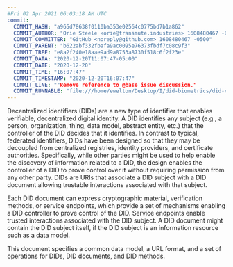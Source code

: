 ```yaml
---
#Fri 02 Apr 2021 06:03:18 AM UTC
commit:
  COMMIT_HASH: "a965d78638f0110ba353e02564c0775bd7b1a862"
  COMMIT_AUTHOR: "Orie Steele <orie@transmute.industries> 1608480467 -0600"
  COMMIT_COMMITTER: "GitHub <noreply@github.com> 1608480467 -0500"
  COMMIT_PARENT: "b622abf332fbafa9ac0095e76373fbdf7c08c9f3"
  COMMIT_TREE: "e8a2f240e18aae9ad9a8753a8730f518c6f2f23e"
  COMMIT_DATA: "2020-12-20T11:07:47-05:00"
  COMMIT_DATE: "2020-12-20"
  COMMIT_TIME: "16:07:47"
  COMMIT_TIMESTAMP: "2020-12-20T16:07:47"
  COMMIT_LINE: ""Remove reference to @base issue discussion."
  COMMIT_RUNNABLE: "file:///home/ewelton/Desktop/I/did-biometrics/did-core-dataset/analysis/gitinfo/a965d78638f0110ba353e02564c0775bd7b1a862/snapshot/index.html"
---
```


<section id="abstract">
<p>
<a>Decentralized identifiers</a> (DIDs) are a new type of identifier that
enables verifiable, decentralized digital identity. A <a>DID</a> identifies any
subject (e.g., a person, organization, thing, data model, abstract entity, etc.)
that the controller of the <a>DID</a> decides that it identifies. In contrast to
typical, federated identifiers, DIDs have been designed so that they may be
decoupled from centralized registries, identity providers, and certificate
authorities. Specifically, while other parties might be used to help enable the
discovery of information related to a <a>DID</a>, the design enables the
controller of a <a>DID</a> to prove control over it without requiring permission
from any other party. <a>DID</a>s are URIs that associate a <a>DID subject</a>
with a <a>DID document</a> allowing trustable interactions associated with that
subject.
    </p>
<p>
Each <a>DID document</a> can express cryptographic material, verification
methods, or <a>service endpoints</a>, which provide a set of mechanisms enabling
a <a>DID controller</a> to prove control of the <a>DID</a>. <a>Service
endpoints</a> enable trusted interactions associated with the <a>DID
subject</a>. A <a>DID document</a> might contain the <a>DID subject</a> itself,
if the <a>DID subject</a> is an information resource such as a data model.
    </p>
<p>
This document specifies a common data model, a URL format, and a set of
operations for <a>DIDs</a>, <a>DID documents</a>, and <a>DID methods</a>.
    </p>
</section>
